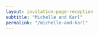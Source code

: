 ```yaml
---
layout: invitation-page-reception
subtitle: "Michelle and Karl"
permalink: "/michelle-and-karl"
---
```

        